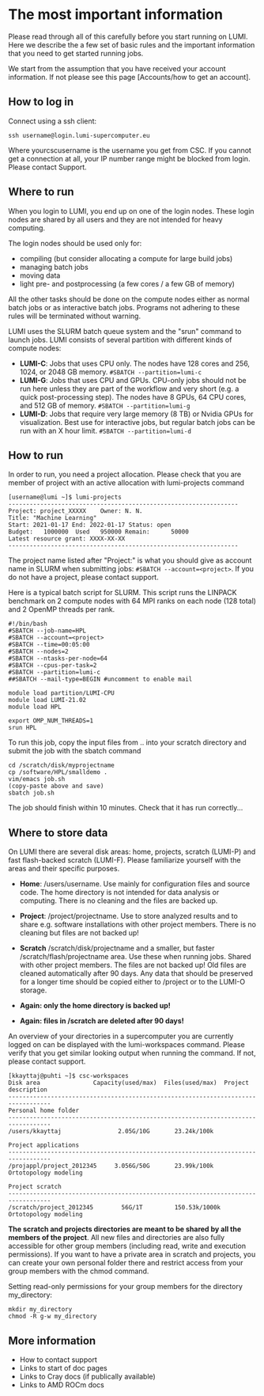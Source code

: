 # The most important information

Please read through all of this carefully before you start running on LUMI. Here we describe the a few set of basic rules and the important information that you need to get started running jobs.

We start from the assumption that you have received your account information. If not please see this page [Accounts/how to get an account].

## How to log in

Connect using a ssh client:

    ssh username@login.lumi-supercomputer.eu

Where yourcscusername is the username you get from CSC. If you cannot get a connection at all, your IP number range might be blocked from login. Please contact Support.

## Where to run

When you login to LUMI, you end up on one of the login nodes. These login nodes are shared by all users and they are not intended for heavy computing.

The login nodes should be used only for:

* compiling (but consider allocating a compute for large build jobs)
* managing batch jobs
* moving data
* light pre- and postprocessing (a few cores / a few GB of memory)

All the other tasks should be done on the compute nodes either as normal batch jobs or as interactive batch jobs. Programs not adhering to these rules will be terminated without warning.

LUMI uses the SLURM batch queue system and the "srun" command to launch jobs. LUMI consists of several partition with different kinds of compute nodes:

* **LUMI-C**: Jobs that uses CPU only. The nodes have 128 cores and 256, 1024, or 2048 GB memory. `#SBATCH --partition=lumi-c`
* **LUMI-G**: Jobs that uses CPU and GPUs. CPU-only jobs should not be run here unless they are part of the workflow and very short (e.g. a quick post-processing step). The nodes have 8 GPUs, 64 CPU cores, and 512 GB of memory. `#SBATCH --partition=lumi-g`
* **LUMI-D**: Jobs that require very large memory (8 TB) or Nvidia GPUs for visualization. Best use for interactive jobs, but regular batch jobs can be run with an X hour limit. `#SBATCH --partition=lumi-d`

## How to run

In order to run, you need a project allocation. Please check that you are member of project with an active allocation with lumi-projects command

    [username@lumi ~]$ lumi-projects
    -----------------------------------------------------------------
    Project: project_XXXXX    Owner: N. N.
    Title: "Machine Learning"
    Start: 2021-01-17 End: 2022-01-17 Status: open
    Budget:   1000000  Used   950000 Remain:      50000
    Latest resource grant: XXXX-XX-XX
    -----------------------------------------------------------------

The project name listed after "Project:" is what you should give as account name in SLURM when submitting jobs: `#SBATCH --account=<project>`. If you do not have a project, please contact support.

Here is a typical batch script for SLURM. This script runs the LINPACK benchmark on 2 compute nodes with 64 MPI ranks on each node (128 total) and 2 OpenMP threads per rank.

    #!/bin/bash
    #SBATCH --job-name=HPL
    #SBATCH --account=<project>
    #SBATCH --time=00:05:00
    #SBATCH --nodes=2
    #SBATCH --ntasks-per-node=64
    #SBATCH --cpus-per-task=2
    #SBATCH --partition=lumi-c
    ##SBATCH --mail-type=BEGIN #uncomment to enable mail

    module load partition/LUMI-CPU
    module load LUMI-21.02
    module load HPL

    export OMP_NUM_THREADS=1
    srun HPL

To run this job, copy the input files from .. into your scratch directory and submit the job with the sbatch command

    cd /scratch/disk/myprojectname
    cp /software/HPL/smalldemo .
    vim/emacs job.sh
    (copy-paste above and save)
    sbatch job.sh

The job should finish within 10 minutes. Check that it has run correctly...

## Where to store data

On LUMI there are several disk areas: home, projects, scratch (LUMI-P) and fast flash-backed scratch (LUMI-F). Please familiarize yourself with the areas and their specific purposes.

* **Home**: /users/username. Use mainly for configuration files and source code. The home directory is not intended for data analysis or computing. There is no cleaning and the files are backed up.
* **Project**: /project/projectname. Use to store analyzed results and to share e.g. software installations with other project members. There is no cleaning but files are not backed up!
* **Scratch** /scratch/disk/projectname and a smaller, but faster /scratch/flash/projectname area. Use these when running jobs. Shared with other project members. The files are not backed up! Old files are cleaned automatically after 90 days. Any data that should be preserved for a longer time should be copied either to /project or to the LUMI-O storage. 

* **Again: only the home directory is backed up!**
* **Again: files in /scratch are deleted after 90 days!**

An overview of your directories in a supercomputer you are currently logged on can be displayed with the lumi-workspaces command. Please verify that you get similar looking output when running the command. If not, please contact support.

    [kkayttaj@puhti ~]$ csc-workspaces 
    Disk area               Capacity(used/max)  Files(used/max)  Project description  
    ----------------------------------------------------------------------------------
    Personal home folder
    ----------------------------------------------------------------------------------
    /users/kkayttaj                2.05G/10G       23.24k/100k

    Project applications 
    ----------------------------------------------------------------------------------
    /projappl/project_2012345     3.056G/50G       23.99k/100k   Ortotopology modeling
    
    Project scratch 
    ----------------------------------------------------------------------------------
    /scratch/project_2012345        56G/1T         150.53k/1000k Ortotopology modeling
    
**The scratch and projects directories are meant to be shared by all the members of the project**. All new files and directories are also fully accessible for other group members (including read, write and execution permissions). If you want to have a private area in scratch and projects, you can create your own personal folder there and restrict access from your group members with the chmod command.

Setting read-only permissions for your group members for the directory my_directory:

    mkdir my_directory
    chmod -R g-w my_directory

## More information

* How to contact support
* Links to start of doc pages
* Links to Cray docs (if publically available)
* Links to AMD ROCm docs